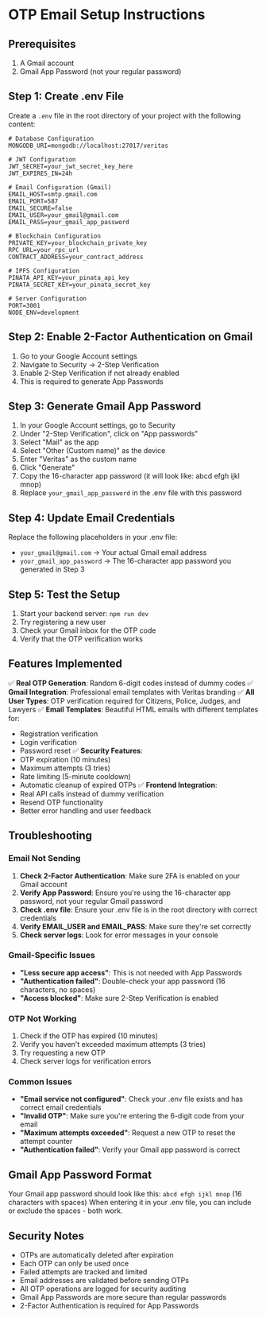 # OTP Email Setup Instructions

## Prerequisites
1. A Gmail account
2. Gmail App Password (not your regular password)

## Step 1: Create .env File
Create a `.env` file in the root directory of your project with the following content:

```env
# Database Configuration
MONGODB_URI=mongodb://localhost:27017/veritas

# JWT Configuration
JWT_SECRET=your_jwt_secret_key_here
JWT_EXPIRES_IN=24h

# Email Configuration (Gmail)
EMAIL_HOST=smtp.gmail.com
EMAIL_PORT=587
EMAIL_SECURE=false
EMAIL_USER=your_gmail@gmail.com
EMAIL_PASS=your_gmail_app_password

# Blockchain Configuration
PRIVATE_KEY=your_blockchain_private_key
RPC_URL=your_rpc_url
CONTRACT_ADDRESS=your_contract_address

# IPFS Configuration
PINATA_API_KEY=your_pinata_api_key
PINATA_SECRET_KEY=your_pinata_secret_key

# Server Configuration
PORT=3001
NODE_ENV=development
```

## Step 2: Enable 2-Factor Authentication on Gmail

1. Go to your Google Account settings
2. Navigate to Security → 2-Step Verification
3. Enable 2-Step Verification if not already enabled
4. This is required to generate App Passwords

## Step 3: Generate Gmail App Password

1. In your Google Account settings, go to Security
2. Under "2-Step Verification", click on "App passwords"
3. Select "Mail" as the app
4. Select "Other (Custom name)" as the device
5. Enter "Veritas" as the custom name
6. Click "Generate"
7. Copy the 16-character app password (it will look like: abcd efgh ijkl mnop)
8. Replace `your_gmail_app_password` in the .env file with this password

## Step 4: Update Email Credentials

Replace the following placeholders in your .env file:
- `your_gmail@gmail.com` → Your actual Gmail email address
- `your_gmail_app_password` → The 16-character app password you generated in Step 3

## Step 5: Test the Setup

1. Start your backend server: `npm run dev`
2. Try registering a new user
3. Check your Gmail inbox for the OTP code
4. Verify that the OTP verification works

## Features Implemented

✅ **Real OTP Generation**: Random 6-digit codes instead of dummy codes
✅ **Gmail Integration**: Professional email templates with Veritas branding
✅ **All User Types**: OTP verification required for Citizens, Police, Judges, and Lawyers
✅ **Email Templates**: Beautiful HTML emails with different templates for:
   - Registration verification
   - Login verification
   - Password reset
✅ **Security Features**:
   - OTP expiration (10 minutes)
   - Maximum attempts (3 tries)
   - Rate limiting (5-minute cooldown)
   - Automatic cleanup of expired OTPs
✅ **Frontend Integration**:
   - Real API calls instead of dummy verification
   - Resend OTP functionality
   - Better error handling and user feedback

## Troubleshooting

### Email Not Sending
1. **Check 2-Factor Authentication**: Make sure 2FA is enabled on your Gmail account
2. **Verify App Password**: Ensure you're using the 16-character app password, not your regular Gmail password
3. **Check .env file**: Ensure your .env file is in the root directory with correct credentials
4. **Verify EMAIL_USER and EMAIL_PASS**: Make sure they're set correctly
5. **Check server logs**: Look for error messages in your console

### Gmail-Specific Issues
- **"Less secure app access"**: This is not needed with App Passwords
- **"Authentication failed"**: Double-check your app password (16 characters, no spaces)
- **"Access blocked"**: Make sure 2-Step Verification is enabled

### OTP Not Working
1. Check if the OTP has expired (10 minutes)
2. Verify you haven't exceeded maximum attempts (3 tries)
3. Try requesting a new OTP
4. Check server logs for verification errors

### Common Issues
- **"Email service not configured"**: Check your .env file exists and has correct email credentials
- **"Invalid OTP"**: Make sure you're entering the 6-digit code from your email
- **"Maximum attempts exceeded"**: Request a new OTP to reset the attempt counter
- **"Authentication failed"**: Verify your Gmail app password is correct

## Gmail App Password Format
Your Gmail app password should look like this: `abcd efgh ijkl mnop` (16 characters with spaces)
When entering it in your .env file, you can include or exclude the spaces - both work.

## Security Notes

- OTPs are automatically deleted after expiration
- Each OTP can only be used once
- Failed attempts are tracked and limited
- Email addresses are validated before sending OTPs
- All OTP operations are logged for security auditing
- Gmail App Passwords are more secure than regular passwords
- 2-Factor Authentication is required for App Passwords

